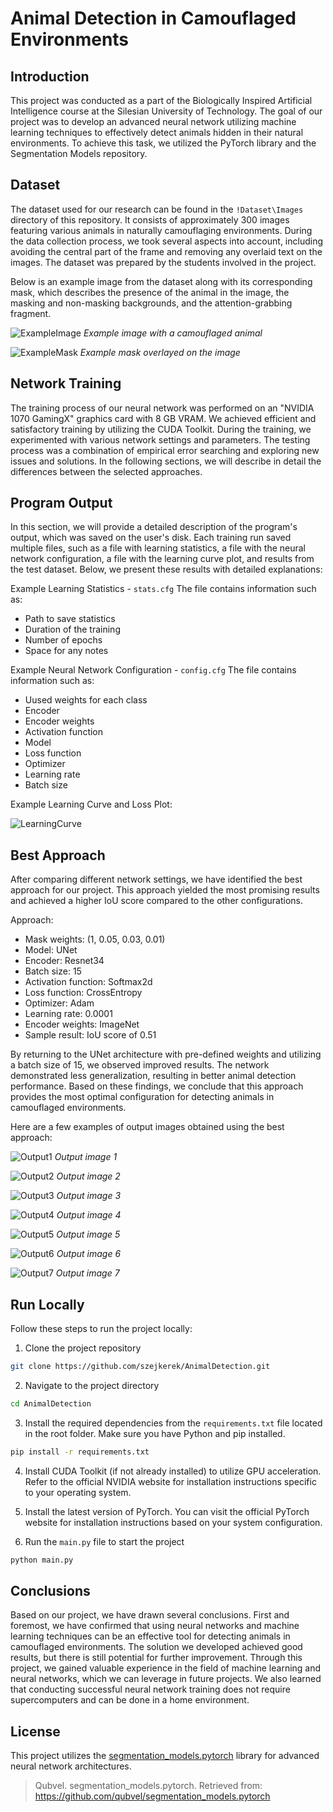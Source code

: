 # Animal Detection in Camouflaged Environments

## Introduction

This project was conducted as a part of the Biologically Inspired Artificial Intelligence course at the Silesian University of Technology. The goal of our project was to develop an advanced neural network utilizing machine learning techniques to effectively detect animals hidden in their natural environments. To achieve this task, we utilized the PyTorch library and the Segmentation Models repository.

## Dataset

The dataset used for our research can be found in the `!Dataset\Images` directory of this repository. It consists of approximately 300 images featuring various animals in naturally camouflaging environments. During the data collection process, we took several aspects into account, including avoiding the central part of the frame and removing any overlaid text on the images. The dataset was prepared by the students involved in the project.

Below is an example image from the dataset along with its corresponding mask, which describes the presence of the animal in the image, the masking and non-masking backgrounds, and the attention-grabbing fragment.

![ExampleImage](https://github.com/szejkerek/AnimalClassificationNeuralNetwork/assets/69083596/f1416841-a96b-4e32-ba63-62816cf76424)
*Example image with a camouflaged animal*

![ExampleMask](https://github.com/szejkerek/AnimalClassificationNeuralNetwork/assets/69083596/4a3e874a-ee30-4e60-a13d-6e77115fc198)
*Example mask overlayed on the image*

## Network Training

The training process of our neural network was performed on an "NVIDIA 1070 GamingX" graphics card with 8 GB VRAM. We achieved efficient and satisfactory training by utilizing the CUDA Toolkit. During the training, we experimented with various network settings and parameters. The testing process was a combination of empirical error searching and exploring new issues and solutions. In the following sections, we will describe in detail the differences between the selected approaches.

## Program Output

In this section, we will provide a detailed description of the program's output, which was saved on the user's disk. Each training run saved multiple files, such as a file with learning statistics, a file with the neural network configuration, a file with the learning curve plot, and results from the test dataset. Below, we present these results with detailed explanations:

Example Learning Statistics - `stats.cfg`
The file contains information such as:
- Path to save statistics
- Duration of the training
- Number of epochs
- Space for any notes

Example Neural Network Configuration - `config.cfg`
The file contains information such as:
- Uused weights for each class
- Encoder
- Encoder weights
- Activation function
- Model
- Loss function
- Optimizer
- Learning rate
- Batch size

Example Learning Curve and Loss Plot:

![LearningCurve](https://github.com/szejkerek/AnimalClassificationNeuralNetwork/assets/69083596/b8be0420-dfce-47f3-9059-8136b4d70429)

## Best Approach

After comparing different network settings, we have identified the best approach for our project. This approach yielded the most promising results and achieved a higher IoU score compared to the other configurations.

Approach:
- Mask weights: (1, 0.05, 0.03, 0.01)
- Model: UNet
- Encoder: Resnet34
- Batch size: 15
- Activation function: Softmax2d
- Loss function: CrossEntropy
- Optimizer: Adam
- Learning rate: 0.0001
- Encoder weights: ImageNet
- Sample result: IoU score of 0.51

By returning to the UNet architecture with pre-defined weights and utilizing a batch size of 15, we observed improved results. The network demonstrated less generalization, resulting in better animal detection performance. Based on these findings, we conclude that this approach provides the most optimal configuration for detecting animals in camouflaged environments.

Here are a few examples of output images obtained using the best approach:

![Output1](https://github.com/szejkerek/AnimalClassificationNeuralNetwork/assets/69083596/d1a5de2c-559e-43a9-8326-60b6fe67f586)
*Output image 1*

![Output2](https://github.com/szejkerek/AnimalClassificationNeuralNetwork/assets/69083596/924f5224-8ad6-4894-8735-2dc80919cbf8)
*Output image 2*

![Output3](https://github.com/szejkerek/AnimalClassificationNeuralNetwork/assets/69083596/dd41f97f-4a25-452e-98c0-81964de3b8b4)
*Output image 3*

![Output4](https://github.com/szejkerek/AnimalClassificationNeuralNetwork/assets/69083596/f7d5cd1b-a7dc-47bf-9c93-56bcb77b86f8)
*Output image 4*

![Output5](https://github.com/szejkerek/AnimalClassificationNeuralNetwork/assets/69083596/bfec3896-c632-4f8f-b913-d002037b637c)
*Output image 5*

![Output6](https://github.com/szejkerek/AnimalClassificationNeuralNetwork/assets/69083596/9f273be0-59da-42e5-8dd5-62e73d1f6c04)
*Output image 6*

![Output7](https://github.com/szejkerek/AnimalClassificationNeuralNetwork/assets/69083596/a8091074-62a0-482f-8e91-ed7b1aaee425)
*Output image 7*

## Run Locally

Follow these steps to run the project locally:

1. Clone the project repository

```bash
git clone https://github.com/szejkerek/AnimalDetection.git
```

2. Navigate to the project directory

```bash
cd AnimalDetection
```

3. Install the required dependencies from the `requirements.txt` file located in the root folder. Make sure you have Python and pip installed.

```bash
pip install -r requirements.txt
```

4. Install CUDA Toolkit (if not already installed) to utilize GPU acceleration. Refer to the official NVIDIA website for installation instructions specific to your operating system.

5. Install the latest version of PyTorch. You can visit the official PyTorch website for installation instructions based on your system configuration.

6. Run the `main.py` file to start the project

```bash
python main.py
```

## Conclusions

Based on our project, we have drawn several conclusions. First and foremost, we have confirmed that using neural networks and machine learning techniques can be an effective tool for detecting animals in camouflaged environments. The solution we developed achieved good results, but there is still potential for further improvement. Through this project, we gained valuable experience in the field of machine learning and neural networks, which we can leverage in future projects. We also learned that conducting successful neural network training does not require supercomputers and can be done in a home environment.

## License

This project utilizes the [segmentation_models.pytorch](https://github.com/qubvel/segmentation_models.pytorch) library for advanced neural network architectures.

> Qubvel. segmentation_models.pytorch. Retrieved from: https://github.com/qubvel/segmentation_models.pytorch

